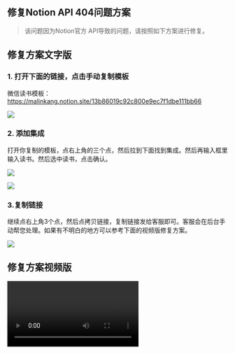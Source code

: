 ## 修复Notion API 404问题方案

> 该问题因为Notion官方 API导致的问题，请按照如下方案进行修复。

## 修复方案文字版

### 1. 打开下面的链接，点击手动复制模板

微信读书模板：https://malinkang.notion.site/13b86019c92c800e9ec7f1dbe111bb66


![](https://images.malinkang.com/2025/08/9e425972745fdef0f33acd33b454b603.png)

### 2. 添加集成

打开你复制的模板，点右上角的三个点，然后拉到下面找到集成。然后再输入框里输入读书。然后选中读书，点击确认。

![](https://images.malinkang.com/2025/08/1b7d2164b2cd888a213296653039ab87.png)

![](https://images.malinkang.com/2025/08/a5e01ce56387dc67ce4a35c0511044ba.png)

### 3.复制链接

继续点右上角3个点，然后点拷贝链接，复制链接发给客服即可。客服会在后台手动帮您处理。如果有不明白的地方可以参考下面的视频版修复方案。

![](https://images.malinkang.com/2025/08/29a7e8208b5f587cc7230555164b2505.png)

## 修复方案视频版

<video src="https://images.malinkang.com/cursorful-video-1754205848944.mp4" controls></video>
